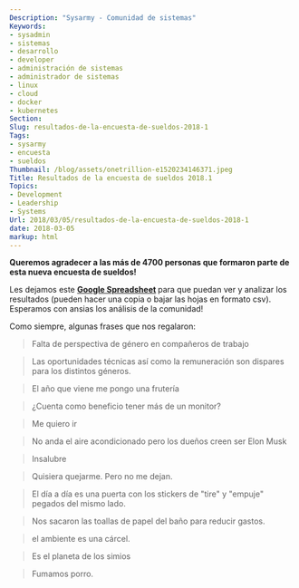 ```yaml
---
Description: "Sysarmy - Comunidad de sistemas"
Keywords:
- sysadmin 
- sistemas
- desarrollo
- developer
- administración de sistemas
- administrador de sistemas
- linux
- cloud
- docker
- kubernetes
Section: 
Slug: resultados-de-la-encuesta-de-sueldos-2018-1
Tags:
- sysarmy
- encuesta
- sueldos
Thumbnail: /blog/assets/onetrillion-e1520234146371.jpeg
Title: Resultados de la encuesta de sueldos 2018.1
Topics:
- Development
- Leadership
- Systems
Url: 2018/03/05/resultados-de-la-encuesta-de-sueldos-2018-1
date: 2018-03-05
markup: html
---
```


<p><strong>Queremos agradecer a las más de 4700 personas que formaron parte de esta nueva encuesta de sueldos!</strong></p>
<p>Les dejamos este <strong><a href="https://docs.google.com/spreadsheets/d/1OcOGeYEsI-iIO_QNfl_8avUK2ifg9wRFUly-f-c1CJM/edit#gid=2144425141" target="_blank" rel="noopener">Google Spreadsheet</a> </strong>para que puedan ver y analizar los resultados (pueden hacer una copia o bajar las hojas en formato csv). Esperamos con ansias los análisis de la comunidad!</p>
<p>Como siempre, algunas frases que nos regalaron:</p>
<blockquote><p>Falta de perspectiva de género en compañeros de trabajo</p></blockquote>
<blockquote><p>Las oportunidades técnicas así como la remuneración son dispares para los distintos géneros.</p></blockquote>
<blockquote><p>El año que viene me pongo una frutería</p></blockquote>
<blockquote><p>¿Cuenta como beneficio tener más de un monitor?</p></blockquote>
<blockquote><p>Me quiero ir</p></blockquote>
<blockquote><p>No anda el aire acondicionado pero los dueños creen ser Elon Musk</p></blockquote>
<blockquote><p>Insalubre</p></blockquote>
<blockquote><p>Quisiera quejarme. Pero no me dejan.</p></blockquote>
<blockquote><p>El día a día es una puerta con los stickers de "tire" y "empuje" pegados del mismo lado.</p></blockquote>
<blockquote><p>Nos sacaron las toallas de papel del baño para reducir gastos.</p></blockquote>
<blockquote><p>el ambiente es una cárcel.</p></blockquote>
<blockquote><p>Es el planeta de los simios</p></blockquote>
<blockquote><p>Fumamos porro.</p></blockquote>
